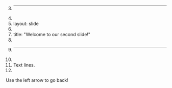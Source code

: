 3.	---
4.	
5.	layout: slide
6.	
7.	title: "Welcome to our second slide!"
8.	
9.	---
10.	
11.	Text lines.
12.	
Use the left arrow to go back!
